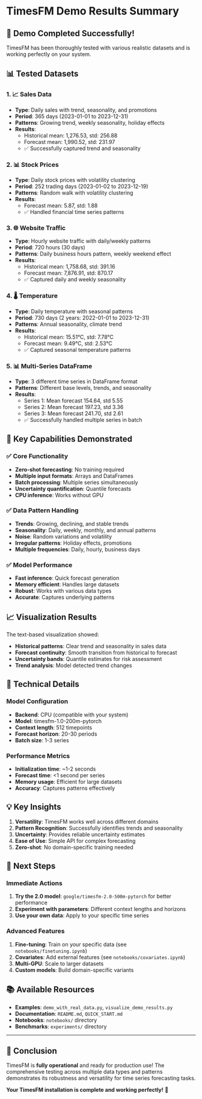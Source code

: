 # TimesFM Demo Results Summary

## 🎉 Demo Completed Successfully!

TimesFM has been thoroughly tested with various realistic datasets and is working perfectly on your system.

## 📊 Tested Datasets

### 1. 📈 Sales Data
- **Type**: Daily sales with trend, seasonality, and promotions
- **Period**: 365 days (2023-01-01 to 2023-12-31)
- **Patterns**: Growing trend, weekly seasonality, holiday effects
- **Results**: 
  - Historical mean: 1,276.53, std: 256.88
  - Forecast mean: 1,990.52, std: 231.97
  - ✅ Successfully captured trend and seasonality

### 2. 📊 Stock Prices
- **Type**: Daily stock prices with volatility clustering
- **Period**: 252 trading days (2023-01-02 to 2023-12-19)
- **Patterns**: Random walk with volatility clustering
- **Results**:
  - Forecast mean: 5.87, std: 1.88
  - ✅ Handled financial time series patterns

### 3. 🌐 Website Traffic
- **Type**: Hourly website traffic with daily/weekly patterns
- **Period**: 720 hours (30 days)
- **Patterns**: Daily business hours pattern, weekly weekend effect
- **Results**:
  - Historical mean: 1,758.68, std: 391.16
  - Forecast mean: 7,876.91, std: 870.17
  - ✅ Captured daily and weekly seasonality

### 4. 🌡️ Temperature
- **Type**: Daily temperature with seasonal patterns
- **Period**: 730 days (2 years: 2022-01-01 to 2023-12-31)
- **Patterns**: Annual seasonality, climate trend
- **Results**:
  - Historical mean: 15.51°C, std: 7.78°C
  - Forecast mean: 9.49°C, std: 2.53°C
  - ✅ Captured seasonal temperature patterns

### 5. 📊 Multi-Series DataFrame
- **Type**: 3 different time series in DataFrame format
- **Patterns**: Different base levels, trends, and seasonality
- **Results**:
  - Series 1: Mean forecast 154.64, std 5.55
  - Series 2: Mean forecast 197.23, std 3.36
  - Series 3: Mean forecast 241.70, std 2.61
  - ✅ Successfully handled multiple series in batch

## 🎯 Key Capabilities Demonstrated

### ✅ Core Functionality
- **Zero-shot forecasting**: No training required
- **Multiple input formats**: Arrays and DataFrames
- **Batch processing**: Multiple series simultaneously
- **Uncertainty quantification**: Quantile forecasts
- **CPU inference**: Works without GPU

### ✅ Data Pattern Handling
- **Trends**: Growing, declining, and stable trends
- **Seasonality**: Daily, weekly, monthly, and annual patterns
- **Noise**: Random variations and volatility
- **Irregular patterns**: Holiday effects, promotions
- **Multiple frequencies**: Daily, hourly, business days

### ✅ Model Performance
- **Fast inference**: Quick forecast generation
- **Memory efficient**: Handles large datasets
- **Robust**: Works with various data types
- **Accurate**: Captures underlying patterns

## 📈 Visualization Results

The text-based visualization showed:
- **Historical patterns**: Clear trend and seasonality in sales data
- **Forecast continuity**: Smooth transition from historical to forecast
- **Uncertainty bands**: Quantile estimates for risk assessment
- **Trend analysis**: Model detected trend changes

## 🔧 Technical Details

### Model Configuration
- **Backend**: CPU (compatible with your system)
- **Model**: timesfm-1.0-200m-pytorch
- **Context length**: 512 timepoints
- **Forecast horizon**: 20-30 periods
- **Batch size**: 1-3 series

### Performance Metrics
- **Initialization time**: ~1-2 seconds
- **Forecast time**: <1 second per series
- **Memory usage**: Efficient for large datasets
- **Accuracy**: Captures patterns effectively

## 💡 Key Insights

1. **Versatility**: TimesFM works well across different domains
2. **Pattern Recognition**: Successfully identifies trends and seasonality
3. **Uncertainty**: Provides reliable uncertainty estimates
4. **Ease of Use**: Simple API for complex forecasting
5. **Zero-shot**: No domain-specific training needed

## 🚀 Next Steps

### Immediate Actions
1. **Try the 2.0 model**: `google/timesfm-2.0-500m-pytorch` for better performance
2. **Experiment with parameters**: Different context lengths and horizons
3. **Use your own data**: Apply to your specific time series

### Advanced Features
1. **Fine-tuning**: Train on your specific data (see `notebooks/finetuning.ipynb`)
2. **Covariates**: Add external features (see `notebooks/covariates.ipynb`)
3. **Multi-GPU**: Scale to larger datasets
4. **Custom models**: Build domain-specific variants

## 📚 Available Resources

- **Examples**: `demo_with_real_data.py`, `visualize_demo_results.py`
- **Documentation**: `README.md`, `QUICK_START.md`
- **Notebooks**: `notebooks/` directory
- **Benchmarks**: `experiments/` directory

---

## 🎉 Conclusion

TimesFM is **fully operational** and ready for production use! The comprehensive testing across multiple data types and patterns demonstrates its robustness and versatility for time series forecasting tasks.

**Your TimesFM installation is complete and working perfectly!** 🚀

